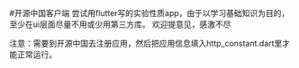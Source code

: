 #开源中国客户端
尝试用flutter写的实验性质app，由于以学习基础知识为目的，至少在ui层面尽量不用或少用第三方库。
欢迎提意见，感激不尽

注意：需要到开源中国去注册应用，然后把应用信息填入http_constant.dart里才能正常运行。

